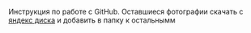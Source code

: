 Инструкция по работе с GitHub. Оставшиеся фотографии скачать с [яндекс диска](https://disk.yandex.ru/d/GKOf86ZOn5g12g) и добавить в папку к остальнымм
